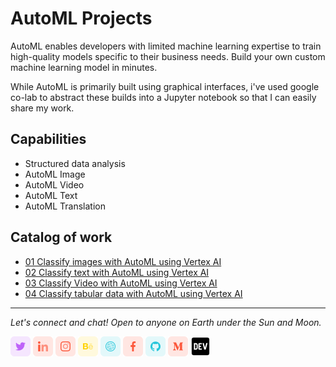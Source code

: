 
# AutoML Projects

AutoML enables developers with limited machine learning expertise to train high-quality models specific to their business needs. Build your own custom machine learning model in minutes.

While AutoML is primarily built using graphical interfaces, i've used google co-lab to abstract these builds into a Jupyter notebook so that I can easily share my work.  

Capabilities
------------
- Structured data analysis
- AutoML Image 
- AutoML Video 
- AutoML Text 
- AutoML Translation 

Catalog of work
---------------
- [01 Classify images with AutoML using Vertex AI](01_image_classification_flower_dataset/readme.md)
- [02 Classify text with AutoML using Vertex AI](02_text_classification_text_dataset/readme.md)
- [03 Classify Video with AutoML using Vertex AI](03_video_classification__dataset/readme.md)
- [04 Classify tabular data with AutoML using Vertex AI](04_tablular_classification__dataset/readme.md)

--------------------------------------------------------------------------------

_Let's connect and chat! Open to anyone on Earth under the Sun and Moon._

[![](https://github.com/paulycloud/paulycloud/blob/main/assets/twitter.png)](https://twitter.com/paulycloud) [![](https://github.com/paulycloud/paulycloud/blob/main/assets/linkedin.png)](https://www.linkedin.com/in/paulmkamau/) [![](https://github.com/paulycloud/paulycloud/blob/main/assets/insta.png)](https://www.instagram.com/paulykamau) [![](https://github.com/paulycloud/paulycloud/blob/main/assets/behance.png)](https://www.behance.net/paulycloud) [![](https://github.com/paulycloud/paulycloud/blob/main/assets/dribbble.png)](https://dribbble.com/paulycloud) [![](https://github.com/paulycloud/paulycloud/blob/main/assets/facebook.png)](https://www.facebook.com/paul.m.kamau.3/) [![](https://github.com/paulycloud/paulycloud/blob/main/assets/github.png)](https://github.com/paulycloud) [![](https://github.com/paulycloud/paulycloud/blob/main/assets/medium.png)](https://medium.com/@paulkamau) [![](https://github.com/paulycloud/paulycloud/blob/main/assets/dev.png)](https://dev.to/paulycloud)